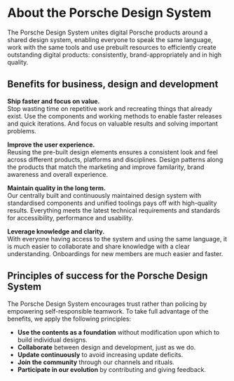 # About the Porsche Design System
The Porsche Design System unites digital Porsche products around a shared design system, enabling everyone to speak the same language, work with the same tools and use prebuilt resources to efficiently create outstanding digital products: consistently, brand-appropriately and in high quality.

## Benefits for business, design and development

**Ship faster and focus on value.**  
Stop wasting time on repetitive work and recreating things that already exist. Use the components and working methods to enable faster releases and quick iterations. And focus on valuable results and solving important problems.

**Improve the user experience.**  
Reusing the pre-built design elements ensures a consistent look and feel across different products, platforms and disciplines. Design patterns along the products that match the marketing and improve familarity, brand awareness and overall experience.

**Maintain quality in the long term.**  
Our centrally built and continuously maintained design system with standardised components and unified toolings pays off with high-quality results. Everything meets the latest technical requirements and standards for accessibility, performance and usability.

**Leverage knowledge and clarity.**  
With everyone having access to the system and using the same language, it is much easier to collaborate and share knowledge with a clear understanding. Onboardings for new members are much easier and faster.

## Principles of success for the Porsche Design System
The Porsche Design System encourages trust rather than policing by empowering self-responsible teamwork. To take full advantage of the benefits, we apply the following principles:

* **Use the contents as a foundation** without modification upon which to build individual designs.
* **Collaborate** between design and development, just as we do.
* **Update continuously** to avoid increasing update deficits.
* **Join the community** through our channels and rituals.
* **Participate in our evolution** by contributing and giving feedback.